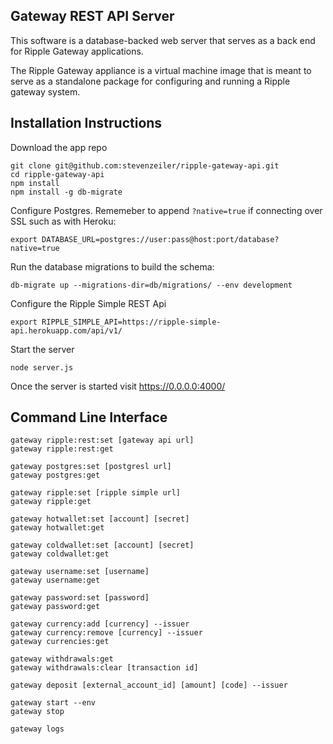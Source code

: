 ## Gateway REST API Server

This software is a database-backed web server that serves as a
back end for Ripple Gateway applications.

The Ripple Gateway appliance is a virtual machine image that
is meant to serve as a standalone package for configuring
and running a Ripple gateway system.


## Installation Instructions

Download the app repo

    git clone git@github.com:stevenzeiler/ripple-gateway-api.git
    cd ripple-gateway-api
    npm install
    npm install -g db-migrate

Configure Postgres. Rememeber to append `?native=true` if connecting over SSL such as with Heroku:

    export DATABASE_URL=postgres://user:pass@host:port/database?native=true

Run the database migrations to build the schema: 

    db-migrate up --migrations-dir=db/migrations/ --env development

Configure the Ripple Simple REST Api

    export RIPPLE_SIMPLE_API=https://ripple-simple-api.herokuapp.com/api/v1/

Start the server

    node server.js

Once the server is started visit https://0.0.0.0:4000/

## Command Line Interface

    gateway ripple:rest:set [gateway api url]
    gateway ripple:rest:get

    gateway postgres:set [postgresl url]
    gateway postgres:get

    gateway ripple:set [ripple simple url]
    gateway ripple:get

    gateway hotwallet:set [account] [secret]  
    gateway hotwallet:get

    gateway coldwallet:set [account] [secret]
    gateway coldwallet:get

    gateway username:set [username]
    gateway username:get

    gateway password:set [password]
    gateway password:get

    gateway currency:add [currency] --issuer
    gateway currency:remove [currency] --issuer
    gateway currencies:get

    gateway withdrawals:get
    gateway withdrawals:clear [transaction id]

    gateway deposit [external_account_id] [amount] [code] --issuer

    gateway start --env
    gateway stop

    gateway logs

